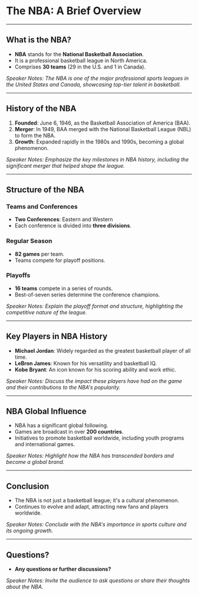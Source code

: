 # The NBA: A Brief Overview

---

## What is the NBA?

- **NBA** stands for the **National Basketball Association**.
- It is a professional basketball league in North America.
- Comprises **30 teams** (29 in the U.S. and 1 in Canada).

*Speaker Notes: The NBA is one of the major professional sports leagues in the United States and Canada, showcasing top-tier talent in basketball.*

---

## History of the NBA

1. **Founded**: June 6, 1946, as the Basketball Association of America (BAA).
2. **Merger**: In 1949, BAA merged with the National Basketball League (NBL) to form the NBA.
3. **Growth**: Expanded rapidly in the 1980s and 1990s, becoming a global phenomenon.

*Speaker Notes: Emphasize the key milestones in NBA history, including the significant merger that helped shape the league.*

---

## Structure of the NBA

### Teams and Conferences

- **Two Conferences**: Eastern and Western
- Each conference is divided into **three divisions**.
  
### Regular Season

- **82 games** per team.
- Teams compete for playoff positions.

### Playoffs

- **16 teams** compete in a series of rounds.
- Best-of-seven series determine the conference champions.

*Speaker Notes: Explain the playoff format and structure, highlighting the competitive nature of the league.*

---

## Key Players in NBA History

- **Michael Jordan**: Widely regarded as the greatest basketball player of all time.
- **LeBron James**: Known for his versatility and basketball IQ.
- **Kobe Bryant**: An icon known for his scoring ability and work ethic.

*Speaker Notes: Discuss the impact these players have had on the game and their contributions to the NBA's popularity.*

---

## NBA Global Influence

- NBA has a significant global following.
- Games are broadcast in over **200 countries**.
- Initiatives to promote basketball worldwide, including youth programs and international games.

*Speaker Notes: Highlight how the NBA has transcended borders and become a global brand.*

---

## Conclusion

- The NBA is not just a basketball league; it's a cultural phenomenon.
- Continues to evolve and adapt, attracting new fans and players worldwide.

*Speaker Notes: Conclude with the NBA's importance in sports culture and its ongoing growth.*

---

## Questions?

- **Any questions or further discussions?**

*Speaker Notes: Invite the audience to ask questions or share their thoughts about the NBA.*